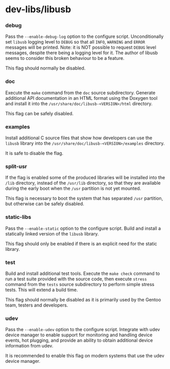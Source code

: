 # dev-libs/libusb

### debug
Pass the `--enable-debug-log` option to the configure script. Unconditionally set `libusb` logging level to `DEBUG` so that all `INFO`, `WARNING` and `ERROR` messages will be printed. Note: it is NOT possible to request `DEBUG` level messages, despite there being a logging level for it. The author of libusb seems to consider this broken behaviour to be a feature.

This flag should normally be disabled.

### doc
Execute the `make` command from the `doc` source subdirectory. Generate additional API documentation in an HTML format using the Doxygen tool and install it into the `/usr/share/doc/libusb-<VERSION>/html` directory.

This flag can be safely disabled.

### examples
Install additional C source files that show how developers can use the `libusb` library into the `/usr/share/doc/libusb-<VERSION>/examples` directory.

It is safe to disable the flag.

### split-usr
If the flag is enabled some of the produced libraries will be installed into the `/lib` directory, instead of the `/usr/lib` directory, so that they are available during the early boot when the `/usr` partition is not yet mounted.

This flag is necessary to boot the system that has separated `/usr` partition, but otherwise can be safely disabled.

### static-libs
Pass the `--enable-static` option to the configure script. Build and install a statically linked version of the `libusb` library.

This flag should only be enabled if there is an explicit need for the static library.

### test
Build and install additional test tools. Execute the `make check` command to run a test suite provided with the source code, then execute `stress` command from the `tests` source subdirectory to perform simple stress tests. This will extend a build time.

This flag should normally be disabled as it is primarily used by the Gentoo team, testers and developers.

### udev
Pass the `--enable-udev` option to the configure script. Integrate with udev device manager to enable support for monitoring and handling device events, hot plugging, and provide an ability to obtain additional device information from udev.

It is recommended to enable this flag on modern systems that use the udev device manager.
